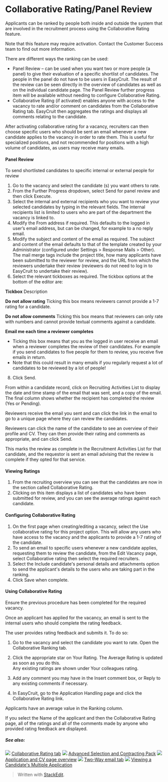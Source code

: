 # Collaborative Rating/Panel Review

Applicants can be ranked by people both inside and outside the system that are involved in the recruitment process using the Collaborative Rating feature.

Note that this feature may require activation. Contact the Customer Success team to find out more information.

There are different ways the ranking can be used:

-   Panel Review  – can be used when you want two or more people (a panel) to give their evaluation of a specific shortlist of candidates. The people in the panel do not have to be users in EasyCruit. The result of the review can be seen directly in the overview of candidates as well as on the individual candidate page. The Panel Review further progress item will be available without needing to configure Collaborative Rating.
-   Collaborative Rating  (if activated) enables anyone with access to the vacancy to rate and/or comment on candidates from the  Collaborative Rating tab. EasyCruit then aggregates the ratings and displays all comments relating to the candidate.

After activating collaborative rating for a vacancy, recruiters can then choose specific users who should be sent an email whenever a new candidate applies to the vacancy in order to rate them. This is useful for specialized positions, and not recommended for positions with a high volume of candidates, as users may receive many emails.

#### Panel Review

To send shortlisted candidates to specific internal or external people for review

1.  Go to the vacancy and select the candidate (s) you want others to rate.
2.  From the  Further Progress  dropdown, select  Send for panel review  and then click  Execute.
3.  Select the internal and external recipients who you want to review your selected candidates by typing in the relevant fields. The internal recipients list is limited to users who are part of the department the vacancy is linked to.
4.  Modify the  From address  if required. This defaults to the logged in user’s email address, but can be changed, for example to a  no reply  email.
5.  Modify the subject and content of the email as required. The subject and content of the email defaults to that of the template created by your Administrator (configured under  Settings  >  Response Mails  >  Other). The mail merge tags include the project title, how many applicants have been submitted to the reviewer for review, and the URL from which the reviewers undertake their review (reviewers do not need to log in to EasyCruit to undertake their review).
6.  Select the relevant tickboxes as required. The tickbox options at the bottom of the editor are:

**Tickbox** 
Description

**Do not allow rating** 
Ticking this box means reviewers cannot provide a 1-7 rating for a candidate.

**Do not allow comments** 
Ticking this box means that reviewers can only rate with numbers and cannot provide textual comments against a candidate.

**Email me each time a reviewer completes** 
- Ticking this box means that you as the logged in user receive an email when a reviewer completes the review of their candidates. For example if you send candidates to five people for them to review, you receive five emails in return.
- Note that this could result in many emails if you regularly request a lot of candidates to be reviewed by a lot of people!

8.  Click  Send.

From within a candidate record, click on  Recruiting Activities List  to display the date and time stamp of the email that was sent, and a copy of the email. The final column shows whether the recipient has completed the review (Yes or Pending).

Reviewers receive the email you sent and can click the link in the email to go to a unique page where they can review the candidates.

Reviewers can click the name of the candidate to see an overview of their profile and CV. They can then provide their rating and comments as appropriate, and can click  Send.

This marks the review as complete in the  Recruitment Activities List  for that candidate, and the requestor is sent an email advising that the review is complete if they opted for that service.

#### Viewing Ratings

1.  From the recruiting overview you can see that the candidates are now in the section called  Collaborative Rating.
2.  Clicking on this item displays a list of candidates who have been submitted for review, and you can see the average ratings against each candidate.

#### Configuring Collaborative Rating

1.  On the first page when creating/editing a vacancy, select the  Use collaborative rating for this project  option. This will allow any users who have access to the vacancy and the applicants to provide a 1-7 rating of the candidate.
2.  To send an email to specific users whenever a new candidate applies, requesting them to review the candidate, from the Edit Vacancy page, select  Collaborative rating  then select the required recruiters.
3.  Select the  Include candidate's personal details and attachments  option to send the applicant's details to the users who are taking part in the ranking.
4.  Click  Save  when complete.

#### Using Collaborative Rating

Ensure the previous procedure has been completed for the required vacancy.

Once an applicant has applied for the vacancy, an email is sent to the internal users who should complete the rating feedback.

The user provides rating feedback and submits it. To do so:

1.  Go to the vacancy and select the candidate you want to rate. Open the  Collaborative Ranking  tab.
2.  Click the appropriate star on  Your Rating. The  Average Rating  is updated as soon as you do this.  
    Any existing ratings are shown under  Your colleagues rating.  
    
3.  Add any comment you may have in the  Insert comment  box, or  Reply  to any existing comments if necessary.
4.  In EasyCruit, go to the  Application Handling  page and click the  Collaborative Rating  link.

Applicants have an average value in the  Ranking  column.

If you select the  Name  of the applicant and then the  Collaborative Rating  page, all of the ratings and all of the comments made by anyone who provided rating feedback are displayed.

##### See also:

![](../Resources/Images/icon-document-link.png) [Collaborative Rating tab](collaborative_rating_tab.htm)
![](../Resources/Images/icon-document-link.png) [Advanced Selection and Contracting Pack](advanced_selection_and_contraction_pack.htm)
![](../Resources/Images/icon-document-link.png) [Application and CV page overview](application_and_cv_page_overview.htm)
![](../Resources/Images/icon-document-link.png) [Two-Way email tab](two_way_email_tab.htm)
![](../Resources/Images/icon-document-link.png) [Viewing a Candidate's Multiple Application](viewing_a_candidates_multiple_applications.htm)



> Written with [StackEdit](https://stackedit.io/).
<!--stackedit_data:
eyJoaXN0b3J5IjpbMTIyMTA3MjUxNF19
-->